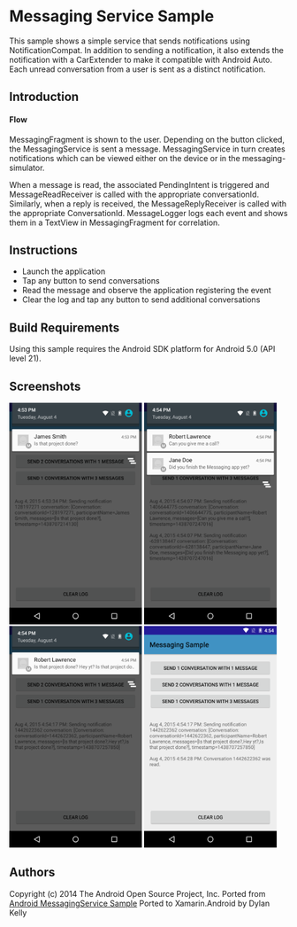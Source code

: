 Messaging Service Sample
==========================

This sample shows a simple service that sends notifications using NotificationCompat.
In addition to sending a notification, it also extends the notification with a CarExtender 
to make it compatible with Android Auto. Each unread conversation from a user is sent 
as a distinct notification.

Introduction
------------

#### Flow
MessagingFragment is shown to the user. Depending on the button clicked, the MessagingService is
sent a message. MessagingService in turn creates notifications which can be viewed either on the
device or in the messaging-simulator.

When a message is read, the associated PendingIntent is triggered and MessageReadReceiver is called
with the appropriate conversationId. Similarly, when a reply is received, the MessageReplyReceiver
is called with the appropriate ConversationId. MessageLogger logs each event and shows them in a
TextView in MessagingFragment for correlation.

Instructions
------------

* Launch the application
* Tap any button to send conversations
* Read the message and observe the application registering the event
* Clear the log and tap any button to send additional conversations

Build Requirements
------------------
Using this sample requires the Android SDK platform for Android 5.0 (API level 21).

Screenshots
-------------

<img src="Screenshots/1-one-convo-one-message.png" height="400" alt="Screenshot"/> <img src="Screenshots/2-two-convos-one-message.png" height="400" alt="Screenshot"/> <img src="Screenshots/3-one-convo-three-messages.png" height="400" alt="Screenshot"/> <img src="Screenshots/4-read-message.png" height="400" alt="Screenshot"/>

Authors
-------
Copyright (c) 2014 The Android Open Source Project, Inc.
Ported from [Android MessagingService Sample](https://github.com/googlesamples/android-messagingService)
Ported to Xamarin.Android by Dylan Kelly
